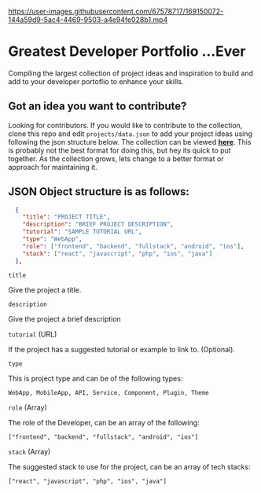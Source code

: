 
https://user-images.githubusercontent.com/67578717/169150072-144a59d9-5ac4-4469-9503-a4e94fe028b1.mp4


# Greatest Developer Portfolio ...Ever

Compiling the largest collection of project ideas and inspiration to build and add to your developer portoflio to enhance your skills.

## Got an idea you want to contribute?
Looking for contributors. If you would like to contribute to the collection, clone this repo and edit `projects/data.json` to add your project ideas using following the json structure below. The collection can be viewed **[here](https://thefullstack.network/greatest-developer-portfolio-ever)**. This is probably not the best format for doing this, but hey its quick to put together. As the collection grows, lets change to a better format or approach for maintaining it.

## JSON Object structure is as follows:

```json
  {
    "title": "PROJECT TITLE",
    "description": "BRIEF PROJECT DESCRIPTION",
    "tutorial": "SAMPLE TUTORIAL URL",
    "type": "WebApp",
    "role": ["frontend", "backend", "fullstack", "android", "ios"],
    "stack": ["react", "javascript", "php", "ios", "java"]
  },
```

`title`

Give the project a title.

`description`

Give the project a brief description

`tutorial` (URL)

If the project has a suggested tutorial or example to link to. (Optional).

`type`

This is project type and can be of the following types:

```
WebApp, MobileApp, API, Service, Component, Plugin, Theme
```

`role` (Array)

The role of the Developer, can be an array of the following:

```
["frontend", "backend", "fullstack", "android", "ios"]
```

`stack` (Array)

The suggested stack to use for the project, can be an array of tech stacks:

```
["react", "javascript", "php", "ios", "java"]
```
